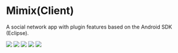 # Mimix(Client)
A social network app with plugin features based on the Android SDK (Eclipse).<br>

 <img src="/screen grabs/device-2015-04-05-145723.png">
 <img src="/screen grabs/device-2015-01-30-165859.png">
 <img src="/screen grabs/device-2015-01-30-210622.png">
 <img src="/screen grabs/device-2015-04-05-145850.png">
 <img src="/screen grabs/device-2015-05-05-213754.png">

